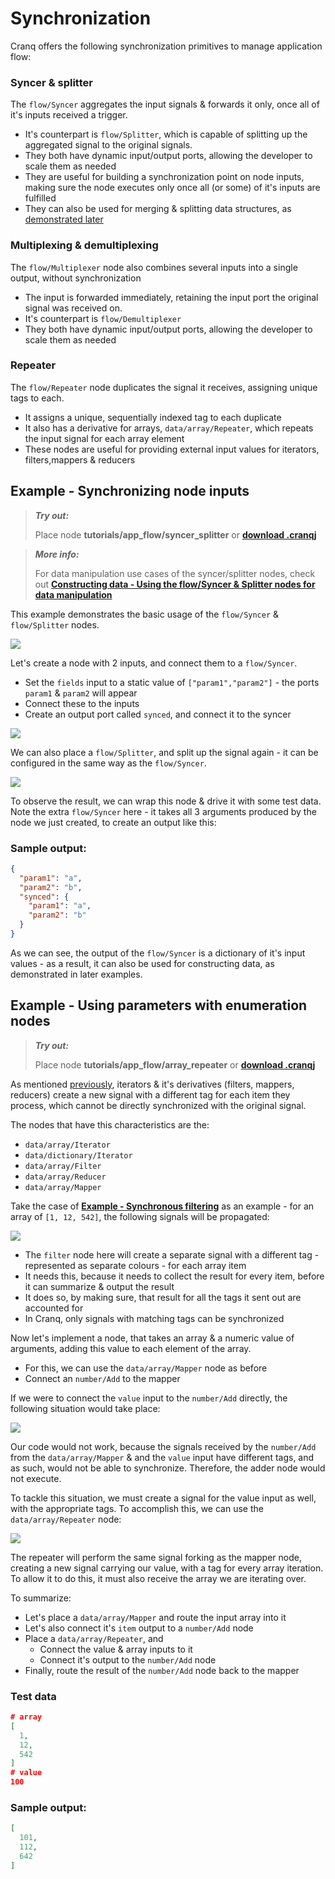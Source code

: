 # Synchronization

Cranq offers the following synchronization primitives to manage application flow:

### Syncer & splitter

The ```flow/Syncer``` aggregates the input signals & forwards it only, once all of it's inputs received a trigger. 
- It's counterpart is ```flow/Splitter```, which is capable of splitting up the aggregated signal to the original signals.
- They both have dynamic input/output ports, allowing the developer to scale them as needed
- They are useful for building a synchronization point on node inputs, making sure the node executes only once all (or some) of it's inputs are fulfilled
- They can also be used for merging & splitting data structures, as [demonstrated later](cranqj/app_flow_sync_split.cranqj)

### Multiplexing & demultiplexing

The ```flow/Multiplexer``` node also combines several inputs into a single output, without synchronization
- The input is forwarded immediately, retaining the input port the original signal was received on. 
- It's counterpart is ```flow/Demultiplexer```
- They both have dynamic input/output ports, allowing the developer to scale them as needed

### Repeater

The ```flow/Repeater``` node duplicates the signal it receives, assigning unique tags to each.
- It assigns a unique, sequentially indexed tag to each duplicate
- It also has a derivative for arrays, ```data/array/Repeater```, which repeats the input signal for each array element
- These nodes are useful for providing external input values for iterators, filters,mappers & reducers

## Example - Synchronizing node inputs

> **_Try out:_**
>
> Place node **tutorials/app_flow/syncer_splitter** or **[download .cranqj](cranqj/app_flow_sync_split.cranqj)** 

> **_More info:_**
>
> For data manipulation use cases of the syncer/splitter nodes, check out  **[Constructing data - Using the flow/Syncer & Splitter nodes for data manipulation](../../2_constructing_data/2_4_syncer_splitter/README.md)**


This example demonstrates the basic usage of the ```flow/Syncer``` & ```flow/Splitter``` nodes.

![](images/2021-07-21-09-05-08.png)

Let's create a node with 2 inputs, and connect them to a ```flow/Syncer```.
- Set the ```fields``` input to a static value of ```["param1","param2"]``` - the ports ```param1``` & ```param2``` will appear
- Connect these to the inputs
- Create an output port called ```synced```, and connect it to the syncer


![](images/2021-07-21-09-11-35.png)

We can also place a ```flow/Splitter```, and split up the signal again - it can be configured in the same way as the ```flow/Syncer```.

![](images/2021-07-21-09-16-27.png)

To observe the result, we can wrap this node & drive it with some test data. Note the extra ```flow/Syncer``` here - it takes all 3 arguments produced by the node we just created, to create an output like this:

### Sample output:

```json
{
  "param1": "a",
  "param2": "b",
  "synced": {
    "param1": "a",
    "param2": "b"
  }
}
```

As we can see, the output of the ```flow/Syncer``` is a dictionary of it's input values - as a result, it can also be used for constructing data, as demonstrated in later examples.

## Example - Using parameters with enumeration nodes

> **_Try out:_**
>
> Place node **tutorials/app_flow/array_repeater** or **[download .cranqj](cranqj/app_flow_repeater.cranqj)** 

As mentioned [previously](../1_1_junctions/README.md), iterators & it's derivatives (filters, mappers, reducers) create a new signal with a different tag for each item they process, which cannot be directly synchronized with the original signal. 

The nodes that have this characteristics are the:
- ```data/array/Iterator```
- ```data/dictionary/Iterator```
- ```data/array/Filter```
- ```data/array/Reducer```
- ```data/array/Mapper```

Take the case of [**Example - Synchronous filtering**](../1_2_iterators/README.md) as an example - for an array of ```[1, 12, 542]```, the following signals will be propagated:

![](images/2021-08-04-17-16-51.png)

- The ```filter``` node here will create a separate signal with a different tag - represented as separate colours - for each array item
- It needs this, because it needs to collect the result for every item, before it can summarize & output the result
- It does so, by making sure, that result for all the tags it sent out are accounted for
- In Cranq, only signals with matching tags can be synchronized

Now let's implement a node, that takes an array & a numeric value of arguments, adding this value to each element of the array.
- For this, we can use the ```data/array/Mapper``` node as before
- Connect an ```number/Add``` to the mapper

If we were to connect the ```value``` input to the ```number/Add``` directly, the following situation would take place: 

![](images/2021-08-04-17-32-18.png)

Our code would not work, because the signals received by the ```number/Add``` from the ```data/array/Mapper``` & and the ```value``` input have different tags, and as such, would not be able to synchronize. Therefore, the adder node would not execute.

To tackle this situation, we must create a signal for the value input as well, with the appropriate tags. To accomplish this, we can use the ```data/array/Repeater``` node:

![](images/2021-08-04-18-01-38.png)

The repeater will perform the same signal forking as the mapper node, creating a new signal carrying our value, with a tag for every array iteration. To allow it to do this, it must also receive the array we are iterating over.

To summarize:

- Let's place a ```data/array/Mapper``` and route the input array into it
- Let's also connect it's ```item``` output to a ```number/Add``` node
- Place a ```data/array/Repeater```, and 
  - Connect the value & array inputs to it
  - Connect it's output to the ```number/Add``` node
- Finally, route the result of the ```number/Add``` node back to the mapper

### Test data
```json
# array
[
  1, 
  12, 
  542
]
# value
100
```

### Sample output:

```json
[
  101,
  112,
  642
]
```